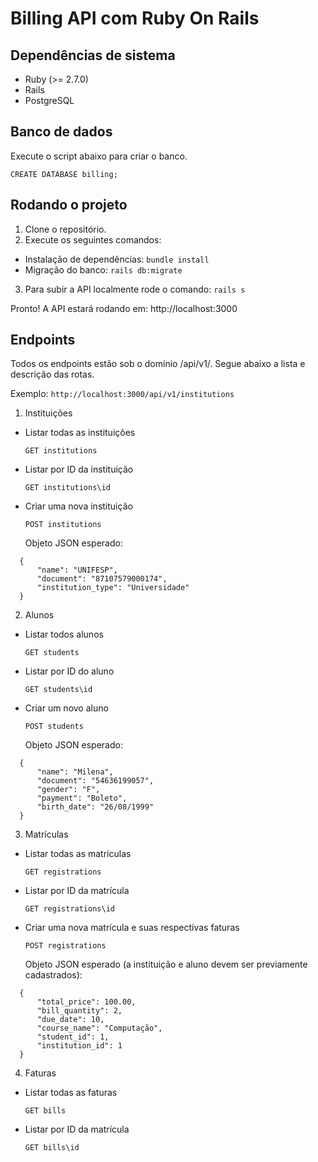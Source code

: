 # Billing API com Ruby On Rails

## Dependências de sistema
  - Ruby (>= 2.7.0)
  - Rails
  - PostgreSQL


## Banco de dados
Execute o script abaixo para criar o banco.
``` 
CREATE DATABASE billing;
```

## Rodando o projeto
1. Clone o repositório.
2. Execute os seguintes comandos: 
 - Instalação de dependências: `bundle install`
 - Migração do banco: `rails db:migrate`
3. Para subir a API localmente rode o comando: `rails s`

Pronto! A API estará rodando em: http://localhost:3000

## Endpoints

Todos os endpoints estão sob o domínio /api/v1/. Segue abaixo a lista e descrição das rotas.

Exemplo: `http://localhost:3000/api/v1/institutions`

1. Instituições

- Listar todas as instituições

  `GET institutions`

- Listar por ID da instituição

  `GET institutions\id`

- Criar uma nova instituição

  `POST institutions`

  Objeto JSON esperado: 
```
  {
      "name": "UNIFESP",
      "document": "87107579000174",
      "institution_type": "Universidade"
  }
```

2. Alunos
- Listar todos alunos

  `GET students`

- Listar por ID do aluno

  `GET students\id`

- Criar um novo aluno

  `POST students`

  Objeto JSON esperado: 
```
  {
      "name": "Milena",
      "document": "54636199057",
      "gender": "F",
      "payment": "Boleto",
      "birth_date": "26/08/1999"
  }
```

3. Matrículas
- Listar todas as matrículas

  `GET registrations`

- Listar por ID da matrícula

  `GET registrations\id`

- Criar uma nova matrícula e suas respectivas faturas

  `POST registrations`

  Objeto JSON esperado (a instituição e aluno devem ser previamente cadastrados):
```
  {
      "total_price": 100.00,
      "bill_quantity": 2,
      "due_date": 10,
      "course_name": "Computação",
      "student_id": 1,
      "institution_id": 1
  }
```

4. Faturas
- Listar todas as faturas

  `GET bills`

- Listar por ID da matrícula

  `GET bills\id`
